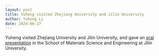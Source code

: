```yaml
---
layout: post
title: Yuheng visited Zhejiang University and Jilin University
author: Yuheng Li
date: 2024-06-27
---
```


Yuheng visited Zhejiang University and Jilin University, and gave an [oral presentation](https://mp.weixin.qq.com/s/JqfDpmdmAKIcrdtSh4ypCg) in the School of Materials Science and Engineering at Jilin University.